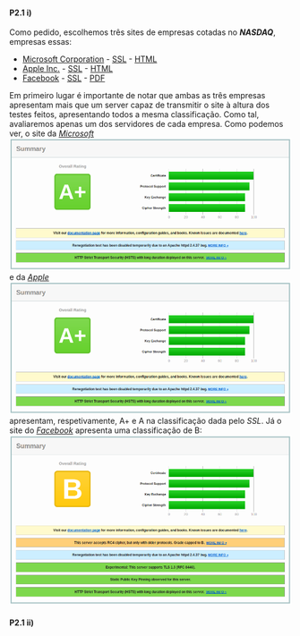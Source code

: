 
#### P2.1 i)
Como pedido, escolhemos três sites de empresas cotadas no ***NASDAQ***, empresas essas:
- [Microsoft Corporation](www.microsoft.com)
		- [SSL](https://www.ssllabs.com/ssltest/analyze.html?d=www.microsoft.com&latest)
		- [HTML](./SSL-Results/Microsoft.html)
- [Apple Inc.](www.apple.com)
		- [SSL](https://www.ssllabs.com/ssltest/analyze.html?d=www.apple.com&latest)
		- [HTML](./SSL-Results/Apple.html)
- [Facebook](https://www.facebook.com)
		- [SSL](https://www.ssllabs.com/ssltest/analyze.html?d=www.facebook.com)
		- [PDF](./SSL-Results/Facebook.html)

Em primeiro lugar é importante de notar que ambas as três empresas apresentam mais que um server capaz de transmitir o site à altura dos testes feitos, apresentando todos a mesma classificação. Como tal, avaliaremos apenas um dos servidores de cada empresa.
Como podemos ver, o site da *[Microsoft](microsoft.com)*
![Microsoft.com Scan Summary](./SSL-Results/Microsoft.png) e da *[Apple](apple.com)*![Apple.com Scan Summary](./SSL-Results/Microsoft.png) apresentam, respetivamente, A+ e A na classificação dada pelo *SSL*.
Já o site do *[Facebook](facebook.com)* apresenta uma classificação de B:
![Facebook.com Scan Summary](./SSL-Results/Facebook.png)

#### P2.1 ii)